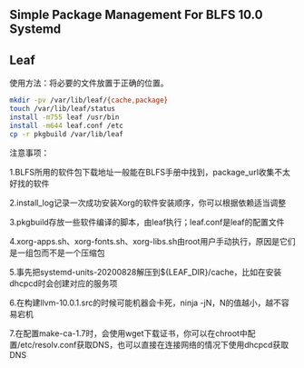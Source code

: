 ## Simple Package Management For BLFS 10.0 Systemd

## Leaf

使用方法：将必要的文件放置于正确的位置。

```bash
mkdir -pv /var/lib/leaf/{cache,package}
touch /var/lib/leaf/status
install -m755 leaf /usr/bin
install -m644 leaf.conf /etc
cp -r pkgbuild /var/lib/leaf
```

注意事项：

1.BLFS所用的软件包下载地址一般能在BLFS手册中找到，package_url收集不太好找的软件

2.install_log记录一次成功安装Xorg的软件安装顺序，你可以根据依赖适当调整

3.pkgbuild存放一些软件编译的脚本，由leaf执行；leaf.conf是leaf的配置文件

4.xorg-apps.sh、xorg-fonts.sh、xorg-libs.sh由root用户手动执行，原因是它们是一组包而不是一个压缩包

5.事先把systemd-units-20200828解压到${LEAF_DIR}/cache，比如在安装dhcpcd时会创建对应的服务项

6.在构建llvm-10.0.1.src的时候可能机器会卡死，ninja -jN，N的值越小，越不容易宕机

7.在配置make-ca-1.7时，会使用wget下载证书，你可以在chroot中配置/etc/resolv.conf获取DNS，也可以直接在连接网络的情况下使用dhcpcd获取DNS
